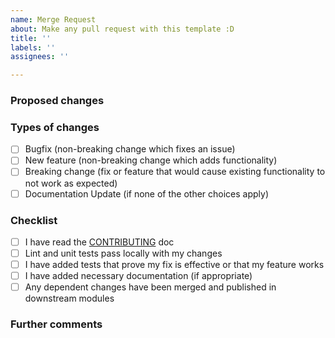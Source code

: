 ```yaml
---
name: Merge Request
about: Make any pull request with this template :D
title: ''
labels: ''
assignees: ''

---
```


<!-- Instructions For Filling a Merge Request: https://github.com/deft-plus/cover-ui/blob/master/CONTRIBUTING.md -->

### Proposed changes
<!--
Describe the big picture of your changes here to communicate to the maintainers why we should accept this merge
request. If it fixes a bug or resolves a feature request, be sure to link to that issue.
Example:

This will fixes #1 by adding the message to the button.
-->

### Types of changes
<!-- What types of changes does your code introduce to Cover UI? Check all that apply -->
- [ ] Bugfix (non-breaking change which fixes an issue)
- [ ] New feature (non-breaking change which adds functionality)
- [ ] Breaking change (fix or feature that would cause existing functionality to not work as expected)
- [ ] Documentation Update (if none of the other choices apply)

### Checklist
<!--
Check all that apply. If you're unsure about any of them, don't hesitate to ask. We're here to help!
This is simply a reminder of what we are going to look for before merging your code.
-->
- [ ] I have read the [CONTRIBUTING](https://github.com/deft-plus/cover-ui/blob/master/CONTRIBUTING.md) doc
- [ ] Lint and unit tests pass locally with my changes
- [ ] I have added tests that prove my fix is effective or that my feature works
- [ ] I have added necessary documentation (if appropriate)
- [ ] Any dependent changes have been merged and published in downstream modules

### Further comments
<!-- If this is a relatively large or complex change, kick off the discussion by explaining why you chose the solution you did and what alternatives you considered, etc... -->

